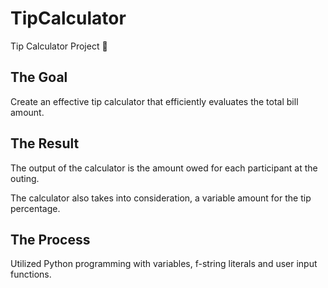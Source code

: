 # TipCalculator
Tip Calculator Project 🧮

## The Goal  

Create an effective tip calculator that efficiently evaluates the total bill amount. 

## The Result
The output of the calculator is the amount owed for each participant at the outing.


The calculator also takes into consideration, a variable amount for the tip percentage.

## The Process

Utilized Python programming with variables, f-string literals and user input functions. 
